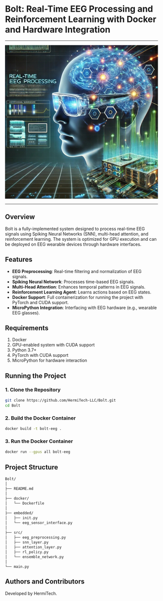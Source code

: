 # Bolt: Real-Time EEG Processing and Reinforcement Learning with Docker and Hardware Integration
___
![img](https://github.com/agreene90/Bolt-/blob/main/Boltframe.jpg)
___
## Overview
Bolt is a fully-implemented system designed to process real-time EEG signals using Spiking Neural Networks (SNN), multi-head attention, and reinforcement learning. The system is optimized for GPU execution and can be deployed on EEG wearable devices through hardware interfaces.

## Features
- **EEG Preprocessing**: Real-time filtering and normalization of EEG signals.
- **Spiking Neural Network**: Processes time-based EEG signals.
- **Multi-Head Attention**: Enhances temporal patterns in EEG signals.
- **Reinforcement Learning Agent**: Learns actions based on EEG states.
- **Docker Support**: Full containerization for running the project with PyTorch and CUDA support.
- **MicroPython Integration**: Interfacing with EEG hardware (e.g., wearable EEG glasses).

## Requirements
1. Docker
2. GPU-enabled system with CUDA support
3. Python 3.7+
4. PyTorch with CUDA support
5. MicroPython for hardware interaction

## Running the Project

### 1. Clone the Repository
```bash
git clone https://github.com/HermiTech-LLC/Bolt.git
cd Bolt
```

### 2. Build the Docker Container
```bash
docker build -t bolt-eeg .
```

### 3. Run the Docker Container
```bash
docker run --gpus all bolt-eeg
```

## Project Structure

```
Bolt/
│
├── README.md
│
├── docker/
│   └── Dockerfile
│
├── embedded/
│   ├── init.py
│   └── eeg_sensor_interface.py
│
├── src/
│   ├── eeg_preprocessing.py
│   ├── snn_layer.py
│   ├── attention_layer.py
│   ├── rl_policy.py
│   └── ensemble_network.py
│
└── main.py
```

## Authors and Contributors
Developed by HermiTech.
